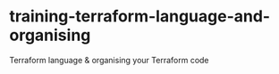 # training-terraform-language-and-organising
Terraform language &amp; organising your Terraform code

